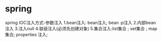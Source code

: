 # spring
spring
IOC注入方式-参数注入
1.bean注入: bean注入; bean :p注入
2.内部bean注入
3.注入null
4.联级注入(必须先创建对象)
5.集合注入:list集合 ; set集合 ; map 集合; properties 注入;

